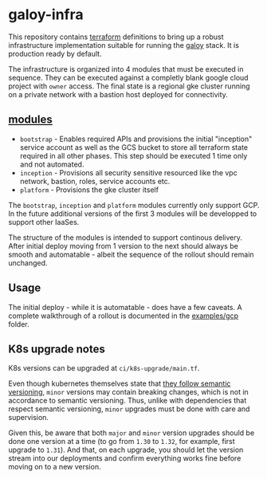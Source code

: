 # galoy-infra

This repository contains [terraform](https://www.terraform.io) definitions to bring up a robust infrastructure implementation suitable for running the [galoy](https://github.com/GaloyMoney/galoy) stack.
It is production ready by default.

The infrastructure is organized into 4 modules that must be executed in sequence.
They can be executed against a completly blank google cloud project with `owner` access.
The final state is a regional gke cluster running on a private network with a bastion host deployed for connectivity.

## [modules](./modules)

- `bootstrap` - Enables required APIs and provisions the initial "inception" service account as well as the GCS bucket to store all terraform state required in all other phases. This step should be executed 1 time only and not automated.
- `inception` - Provisions all security sensitive resourced like the vpc network, bastion, roles, service accounts etc.
- `platform` - Provisions the gke cluster itself

The `bootstrap`, `inception` and `platform` modules currently only support GCP.
In the future additional versions of the first 3 modules will be developped to support other IaaSes.

The structure of the modules is intended to support continous delivery.
After initial deploy moving from 1 version to the next should always be smooth and automatable - albeit the sequence of the rollout should remain unchanged.

## Usage

The initial deploy - while it is automatable - does have a few caveats.
A complete walkthrough of a rollout is documented in the [examples/gcp](./examples/gcp) folder.


## K8s upgrade notes

K8s versions can be upgraded at `ci/k8s-upgrade/main.tf`.

Even though kubernetes themselves state that [they follow semantic versioning](https://kubernetes.io/releases/), `minor` versions may contain breaking changes, which is not in accordance to semantic versioning. Thus, unlike with dependencies that respect semantic versioning, `minor` upgrades must be done with care and supervision.

Given this, be aware that both `major` and `minor` version upgrades should be done one version at a time (to go from `1.30` to `1.32`, for example, first upgrade to `1.31`). And that, on each upgrade, you should let the version stream into our deployments and confirm everything works fine before moving on to a new version.
